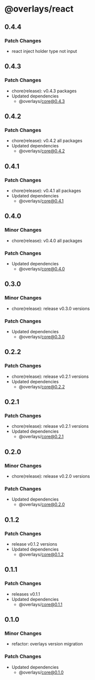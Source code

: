 # @overlays/react

## 0.4.4

### Patch Changes

- react inject holder type not input

## 0.4.3

### Patch Changes

- chore(release): v0.4.3 packages
- Updated dependencies
  - @overlays/core@0.4.3

## 0.4.2

### Patch Changes

- chore(release): v0.4.2 all packages
- Updated dependencies
  - @overlays/core@0.4.2

## 0.4.1

### Patch Changes

- chore(release): v0.4.1 all packages
- Updated dependencies
  - @overlays/core@0.4.1

## 0.4.0

### Minor Changes

- chore(release): v0.4.0 all packages

### Patch Changes

- Updated dependencies
  - @overlays/core@0.4.0

## 0.3.0

### Minor Changes

- chore(release): release v0.3.0 versions

### Patch Changes

- Updated dependencies
  - @overlays/core@0.3.0

## 0.2.2

### Patch Changes

- chore(release): release v0.2.1 versions
- Updated dependencies
  - @overlays/core@0.2.2

## 0.2.1

### Patch Changes

- chore(release): release v0.2.1 versions
- Updated dependencies
  - @overlays/core@0.2.1

## 0.2.0

### Minor Changes

- chore(release): release v0.2.0 versions

### Patch Changes

- Updated dependencies
  - @overlays/core@0.2.0

## 0.1.2

### Patch Changes

- release v0.1.2 versions
- Updated dependencies
  - @overlays/core@0.1.2

## 0.1.1

### Patch Changes

- releases v0.1.1
- Updated dependencies
  - @overlays/core@0.1.1

## 0.1.0

### Minor Changes

- refactor: overlays version migration

### Patch Changes

- Updated dependencies
  - @overlays/core@0.1.0

